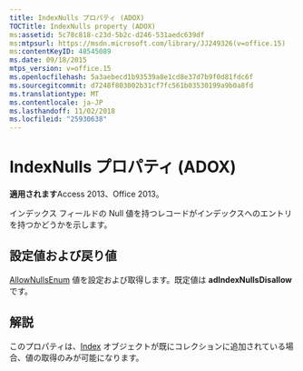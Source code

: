 ```yaml
---
title: IndexNulls プロパティ (ADOX)
TOCTitle: IndexNulls property (ADOX)
ms:assetid: 5c78c818-c23d-5b2c-d246-531aedc639df
ms:mtpsurl: https://msdn.microsoft.com/library/JJ249326(v=office.15)
ms:contentKeyID: 48545089
ms.date: 09/18/2015
mtps_version: v=office.15
ms.openlocfilehash: 5a3aebecd1b93539a8e1cd8e37d7b9f0d81fdc6f
ms.sourcegitcommit: d7248f803002b31cf7fc561b03530199a9b0a8fd
ms.translationtype: MT
ms.contentlocale: ja-JP
ms.lasthandoff: 11/02/2018
ms.locfileid: "25930638"
---
```

# <a name="indexnulls-property-adox"></a>IndexNulls プロパティ (ADOX)


**適用されます**Access 2013、Office 2013。

インデックス フィールドの Null 値を持つレコードがインデックスへのエントリを持つかどうかを示します。

## <a name="settings-and-return-values"></a>設定値および戻り値

[AllowNullsEnum](allownullsenum.md) 値を設定および取得します。既定値は **adIndexNullsDisallow** です。

## <a name="remarks"></a>解説

このプロパティは、[Index](index-object-adox.md) オブジェクトが既にコレクションに追加されている場合、値の取得のみが可能になります。


